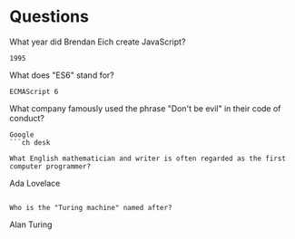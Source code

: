 # Questions

What year did Brendan Eich create JavaScript?

```
1995
```

What does "ES6" stand for?

```
ECMAScript 6
```

What company famously used the phrase "Don't be evil" in their code of conduct?

```
Google
```ch desk

What English mathematician and writer is often regarded as the first computer programmer?

```
Ada Lovelace
```

Who is the "Turing machine" named after?

```
Alan Turing
```
